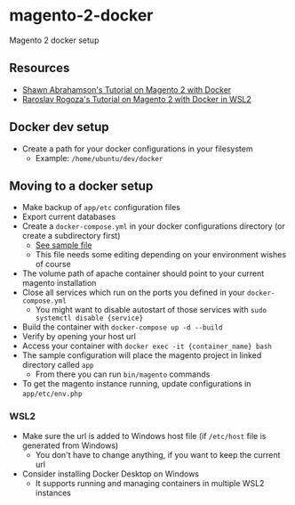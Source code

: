 # magento-2-docker
Magento 2 docker setup

## Resources
* [Shawn Abrahamson's Tutorial on Magento 2 with Docker](https://www.magemodule.com/all-things-magento/magento-2-tutorials/docker-magento-2-development/)
* [Raroslav Rogoza's Tutorial on Magento 2 with Docker in WSL2](https://www.atwix.com/magento/magento-2-with-docker-for-windows-and-wsl-2/)

## Docker dev setup
* Create a path for your docker configurations in your filesystem
  * Example: `/home/ubuntu/dev/docker`

## Moving to a docker setup
* Make backup of `app/etc` configuration files
* Export current databases
* Create a `docker-compose.yml` in your docker configurations directory (or create a subdirectory first)
  * [See sample file](https://github.com/Luc4G3r/magento-2-docker/blob/main/docker-compose/docker-compose-sample.yaml)
  * This file needs some editing depending on your environment wishes of course
* The volume path of apache container should point to your current magento installation
* Close all services which run on the ports you defined in your `docker-compose.yml`
  * You might want to disable autostart of those services with `sudo systemctl disable {service}`
* Build the container with `docker-compose up -d --build`
* Verify by opening your host url
* Access your container with `docker exec -it {container_name} bash`
* The sample configuration will place the magento project in linked directory called `app`
  * From there you can run `bin/magento` commands
* To get the magento instance running, update configurations in `app/etc/env.php`

### WSL2
* Make sure the url is added to Windows host file (if `/etc/host` file is generated from Windows)
  * You don't have to change anything, if you want to keep the current url
* Consider installing Docker Desktop on Windows
  * It supports running and managing containers in multiple WSL2 instances
